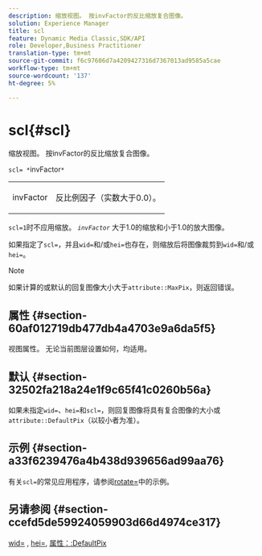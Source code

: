 ```yaml
---
description: 缩放视图。 按invFactor的反比缩放复合图像。
solution: Experience Manager
title: scl
feature: Dynamic Media Classic,SDK/API
role: Developer,Business Practitioner
translation-type: tm+mt
source-git-commit: f6c97606d7a4209427316d7367013ad9585a5cae
workflow-type: tm+mt
source-wordcount: '137'
ht-degree: 5%

---
```



# scl{#scl}

缩放视图。 按invFactor的反比缩放复合图像。

`scl= *`invFactor`*`

<table id="simpletable_A09F5EECAC2B4E0F8633D71C6AD36D8D"> 
 <tr class="strow"> 
  <td class="stentry"> <p><span class="varname"> invFactor</span> </p> </td> 
  <td class="stentry"> <p>反比例因子（实数大于0.0）。 </p></td> 
 </tr> 
</table>

`scl=1`时不应用缩放。 *`invFactor`* 大于1.0的缩放和小于1.0的放大图像。

如果指定了`scl=`，并且`wid=`和/或`hei=`也存在，则缩放后将图像裁剪到`wid=`和/或`hei=`。

>[!NOTE]
>
>如果计算的或默认的回复图像大小大于`attribute::MaxPix`，则返回错误。

## 属性 {#section-60af012719db477db4a4703e9a6da5f5}

视图属性。 无论当前图层设置如何，均适用。

## 默认 {#section-32502fa218a24e1f9c65f41c0260b56a}

如果未指定`wid=`、`hei=`和`scl=`，则回复图像将具有复合图像的大小或`attribute::DefaultPix`（以较小者为准）。

## 示例 {#section-a33f6239476a4b438d939656ad99aa76}

有关`scl=`的常见应用程序，请参阅[rotate=](../../../../../is-api/http-ref/image-serving-api-ref/c-http-protocol-reference/c-command-reference/r-rotate.md#reference-12abb086635546ec9ec2e1a793dc1096)中的示例。

## 另请参阅 {#section-ccefd5de59924059903d66d4974ce317}

[wid=](../../../../../is-api/http-ref/image-serving-api-ref/c-http-protocol-reference/c-command-reference/r-is-http-wid.md#reference-bfeadcb67bf4485f851eb21345527e47) , [hei=](../../../../../is-api/http-ref/image-serving-api-ref/c-http-protocol-reference/c-command-reference/r-is-http-hei.md#reference-6d6f556ccc0e4b98a815e8a5c1944a96), [属性：:DefaultPix](../../../../../is-api/image-catalog/image-serving-api-ref/c-image-catalog-reference/c-attributes-reference/r-defaultpix.md#reference-996b2c22b30f4fd9b970c84063306df1)
